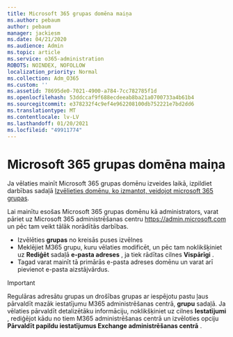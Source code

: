 ```yaml
---
title: Microsoft 365 grupas domēna maiņa
ms.author: pebaum
author: pebaum
manager: jackiesm
ms.date: 04/21/2020
ms.audience: Admin
ms.topic: article
ms.service: o365-administration
ROBOTS: NOINDEX, NOFOLLOW
localization_priority: Normal
ms.collection: Adm_O365
ms.custom: ''
ms.assetid: 78695de0-7021-4900-a784-7cc782785f1d
ms.openlocfilehash: 53ddccaf9f688ecdeeab8ba21a0700733a4b61b4
ms.sourcegitcommit: e378232f4c9ef4e962208100db752221e7bd2dd6
ms.translationtype: MT
ms.contentlocale: lv-LV
ms.lasthandoff: 01/20/2021
ms.locfileid: "49911774"
---
```

# <a name="change-the-domain-for-a-microsoft-365-group"></a>Microsoft 365 grupas domēna maiņa

Ja vēlaties mainīt Microsoft 365 grupas domēnu izveides laikā, izpildiet darbības sadaļā [Izvēlieties domēnu, ko izmantot, veidojot microsoft 365 grupas](https://docs.microsoft.com/microsoft-365/admin/create-groups/choose-domain-to-create-groups).

Lai mainītu esošas Microsoft 365 grupas domēnu kā administrators, varat pāriet uz Microsoft 365 administrēšanas centru https://admin.microsoft.com un pēc tam veikt tālāk norādītās darbības.

- Izvēlēties **grupas** no kreisās puses izvēlnes
- Meklējiet M365 grupu, kuru vēlaties modificēt, un pēc tam noklikšķiniet uz **Rediģēt** sadaļā **e-pasta adreses** , ja tiek rādītas cilnes **Vispārīgi** .
- Tagad varat mainīt tā primārās e-pasta adreses domēnu un varat arī pievienot e-pasta aizstājvārdus.

> [!IMPORTANT]
> Regulāras adresātu grupas un drošības grupas ar iespējotu pastu ļaus pārvaldīt mazāk iestatījumu M365 administrēšanas centrā, **grupu** sadaļā. Ja vēlaties pārvaldīt detalizētāku informāciju, noklikšķiniet uz cilnes **Iestatījumi** , rediģējot kādu no tiem M365 administrēšanas centrā un izvēloties opciju **Pārvaldīt papildu iestatījumus Exchange administrēšanas centrā** .